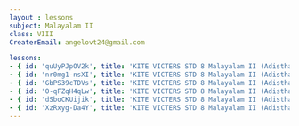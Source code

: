 ```yaml
--- 
layout : lessons 
subject: Malayalam II 
class: VIII
CreaterEmail: angelovt24@gmail.com

lessons: 
- { id: 'quUyPJpOV2k', title: 'KITE VICTERS STD 8 Malayalam II (Adisthaana paadaavali) Class 1 (First Bell-ഫസ്റ്റ് ബെല്‍)' }
- { id: 'nr0mg1-nsXI', title: 'KITE VICTERS STD 8 Malayalam II (Adisthaana Paadaavali) Class 2 (First Bell-ഫസ്റ്റ് ബെല്‍)' }
- { id: 'GbPS39cTDVs', title: 'KITE VICTERS STD 8 Malayalam II (Adisthaana Paadaavali) Class 3 (First Bell-ഫസ്റ്റ് ബെല്‍)' }
- { id: 'O-qFZqH4qLw', title: 'KITE VICTERS STD 8 Malayalam II (Adisthaana Paadaavali) Class 4 (First Bell-ഫസ്റ്റ് ബെല്‍)' }
- { id: 'dSboCKUijik', title: 'KITE VICTERS STD 8 Malayalam II (Adisthaana Paadaavali) Class 5 (First Bell-ഫസ്റ്റ് ബെല്‍)' }
- { id: 'XzRxyg-Da4Y', title: 'KITE VICTERS STD 8 Malayalam II (Adisthaana Paadaavali) Class 6 (First Bell-ഫസ്റ്റ് ബെല്‍)' }
---
```

